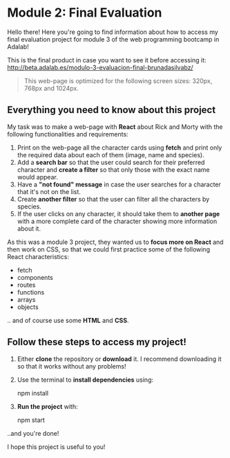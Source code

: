 # Module 2: Final Evaluation

Hello there! Here you're going to find information about how to access my final evaluation project for module 3 of the web programming bootcamp in Adalab!

This is the final product in case you want to see it before accessing it: http://beta.adalab.es/modulo-3-evaluacion-final-brunadasilvabz/

> This web-page is optimized for the following screen sizes: 320px, 768px and 1024px.

## Everything you need to know about this project

My task was to make a web-page with **React** about Rick and Morty with the following functionalities and requirements:

1. Print on the web-page all the character cards using **fetch** and print only the required data about each of them (image, name and species).
2. Add a **search bar** so that the user could search for their preferred character and **create a filter** so that only those with the exact name would appear.
3. Have a **"not found" message** in case the user searches for a character that it's not on the list.
4. Create **another filter** so that the user can filter all the characters by species.
5. If the user clicks on any character, it should take them to **another page** with a more complete card of the character showing more information about it.

As this was a module 3 project, they wanted us to **focus more on React** and then work on CSS, so that we could first practice some of the following React characteristics:

- fetch
- components
- routes
- functions
- arrays
- objects

.. and of course use some **HTML** and **CSS**.

## Follow these steps to access my project!

1. Either **clone** the repository or **download** it. I recommend downloading it so that it works without any problems!

2. Use the terminal to **install dependencies** using:
   <dl>npm install</dl>

3. **Run the project** with:
   <dl>npm start</dl>

..and you're done!

I hope this project is useful to you!
